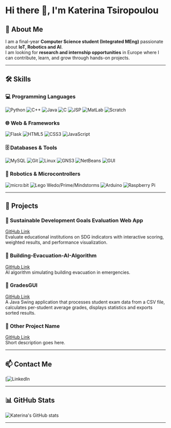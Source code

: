 # Hi there 👋, I'm Katerina Tsiropoulou

## 🌟 About Me
I am a final-year **Computer Science student (Integrated MEng)** passionate about **IoT, Robotics and AI**.  
I am looking for **research and internship opportunities** in Europe where I can contribute, learn, and grow through hands-on projects.  

---

## 🛠 Skills

### 💻 Programming Languages
![Python](https://img.shields.io/badge/Python-3.8-blue?style=flat-square&logo=python)
![C++](https://img.shields.io/badge/C++-17-blue?style=flat-square&logo=c%2B%2B)
![Java](https://img.shields.io/badge/Java-17-orange?style=flat-square&logo=java)
![C](https://img.shields.io/badge/C-Basic-blue?style=flat-square&logo=c)
![JSP](https://img.shields.io/badge/JSP-Basic-green?style=flat-square&logo=java)
![MatLab](https://img.shields.io/badge/MatLab-Basics-orange?style=flat-square&logo=matlab)
![Scratch](https://img.shields.io/badge/Scratch-Advanced-yellow?style=flat-square&logo=scratch)

### 🌐 Web & Frameworks
![Flask](https://img.shields.io/badge/Flask-1.1-green?style=flat-square&logo=flask)
![HTML5](https://img.shields.io/badge/HTML5-E34F26-red?style=flat-square&logo=html5)
![CSS3](https://img.shields.io/badge/CSS3-1572B6-blue?style=flat-square&logo=css3)
![JavaScript](https://img.shields.io/badge/JavaScript-F7DF1E-yellow?style=flat-square&logo=javascript)

### 🗄 Databases & Tools
![MySQL](https://img.shields.io/badge/MySQL-8.0-blue?style=flat-square&logo=mysql)
![Git](https://img.shields.io/badge/Git-F05032-red?style=flat-square&logo=git)
![Linux](https://img.shields.io/badge/Linux-Terminal-black?style=flat-square&logo=linux)
![GNS3](https://img.shields.io/badge/GNS3-Basic-blue?style=flat-square)
![NetBeans](https://img.shields.io/badge/NetBeans-Basic-red?style=flat-square)
![GUI](https://img.shields.io/badge/GUI-Basic-purple?style=flat-square)

### 🤖 Robotics & Microcontrollers
![micro:bit](https://img.shields.io/badge/micro:bit-Programming-purple?style=flat-square)
![Lego Wedo/Prime/Mindstorms](https://img.shields.io/badge/Lego%20Wedo/Prime/Mindstorms-blue?style=flat-square)
![Arduino](https://img.shields.io/badge/Arduino-Basic-lightblue?style=flat-square)
![Raspberry Pi](https://img.shields.io/badge/Raspberry%20Pi-Basic-green?style=flat-square)

---

## 📂 Projects

### 🔹 Sustainable Development Goals Evaluation Web App
[GitHub Link](https://github.com/KaterinaTsi/Sustainable-Development-Goals-Evaluation-Web-App.git)  
Evaluate educational institutions on SDG indicators with interactive scoring, weighted results, and performance visualization.

### 🔹 Building-Evacuation-AI-Algorithm
[GitHub Link](https://github.com/KaterinaTsi/Building-Evacuation-AI-Algorithm.git)  
AI algorithm simulating building evacuation in emergencies.

### 🔹 GradesGUI
[GitHub Link](https://github.com/KaterinaTsi/GradesGUI.git)  
A Java Swing application that processes student exam data from a CSV file, calculates per-student average grades, displays statistics and exports sorted results.

### 🔹 Other Project Name
[GitHub Link](#)  
Short description goes here.


---

## 📫 Contact Me
[![LinkedIn](https://www.linkedin.com/in/katerina-tsiropoulou-aa475b315)  

---

## 📊 GitHub Stats
![Katerina's GitHub stats](https://github-readme-stats.vercel.app/api?username=KaterinaTsi&show_icons=true&theme=radical&count_private=true)

---


